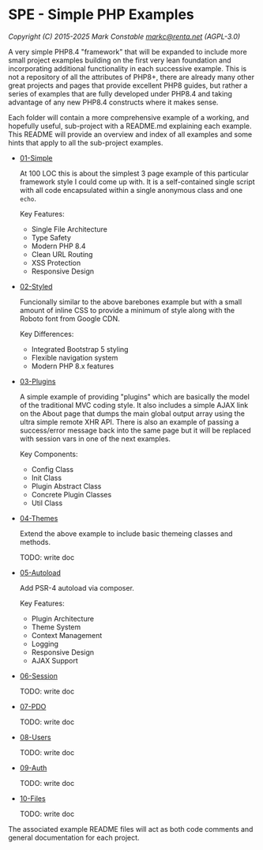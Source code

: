 # SPE - Simple PHP Examples

_Copyright (C) 2015-2025 Mark Constable <markc@renta.net> (AGPL-3.0)_

A very simple PHP8.4 "framework" that will be expanded to include more small
project examples building on the first very lean foundation and incorporating
additional functionality in each successive example. This is not a repository
of all the attributes of PHP8+, there are already many other great projects
and pages that provide excellent PHP8 guides, but rather a series of examples
that are fully developed under PHP8.4 and taking advantage of any new PHP8.4
constructs where it makes sense.

Each folder will contain a more comprehensive example of a working, and
hopefully useful, sub-project with a README.md explaining each example. This
README will provide an overview and index of all examples and some hints that
apply to all the sub-project examples.

- [01-Simple]

  At 100 LOC this is about the simplest 3 page example of this particular
  framework style I could come up with. It is a self-contained single script
  with all code encapsulated within a single anonymous class and one `echo`.

  Key Features:
    - Single File Architecture
    - Type Safety
    - Modern PHP 8.4
    - Clean URL Routing
    - XSS Protection
    - Responsive Design

- [02-Styled]

  Funcionally similar to the above barebones example but with a small amount
  of inline CSS to provide a minimum of style along with the Roboto font from
  Google CDN.

  Key Differences:
    - Integrated Bootstrap 5 styling
    - Flexible navigation system
    - Modern PHP 8.x features

- [03-Plugins]

  A simple example of providing "plugins" which are basically the model of
  the traditional MVC coding style. It also includes a simple AJAX link on
  the About page that dumps the main global output array using the ultra
  simple remote XHR API. There is also an example of passing a success/error
  message back into the same page but it will be replaced with session vars
  in one of the next examples.

  Key Components:
    - Config Class
    - Init Class
    - Plugin Abstract Class
    - Concrete Plugin Classes
    - Util Class

- [04-Themes]

  Extend the above example to include basic themeing classes and methods.

  TODO: write doc

- [05-Autoload]

  Add PSR-4 autoload via composer.

  Key Features:
    - Plugin Architecture
    - Theme System
    - Context Management
    - Logging
    - Responsive Design
    - AJAX Support

- [06-Session]

  TODO: write doc

- [07-PDO]

  TODO: write doc

- [08-Users]

  TODO: write doc

- [09-Auth]

  TODO: write doc

- [10-Files]

  TODO: write doc


The associated example README files will act as both code comments and
general documentation for each project.

[01-Simple]:   https://github.com/markc/spe/tree/master/01-Simple/README.md
[02-Styled]:   https://github.com/markc/spe/tree/master/02-Styled/README.md
[03-Plugins]:  https://github.com/markc/spe/tree/master/03-Plugins/README.md
[04-Themes]:   https://github.com/markc/spe/tree/master/04-Themes/README.md
[05-Autoload]: https://github.com/markc/spe/tree/master/05-Autoload/README.md
[06-Session]: https://github.com/markc/spe/tree/master/06-Session/README.md
[07-PDO]: https://github.com/markc/spe/tree/master/07-PDO/README.md
[08-Users]: https://github.com/markc/spe/tree/master/08-Users/README.md
[09-Auth]: https://github.com/markc/spe/tree/master/09-Auth/README.md
[10-Files]: https://github.com/markc/spe/tree/master/10-Files/README.md
